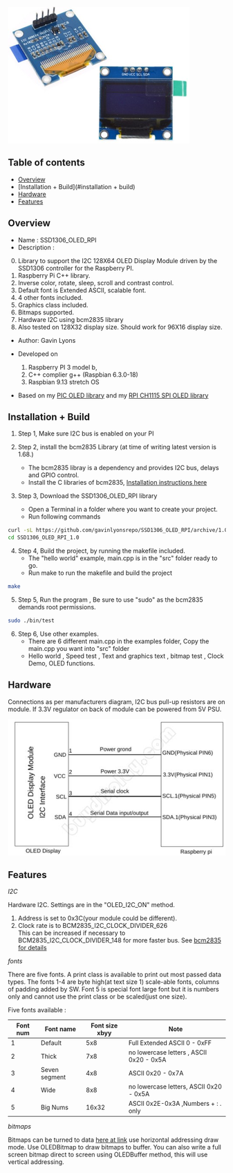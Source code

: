 
![ OLED ](https://github.com/gavinlyonsrepo/SSD1306_OLED_RPI/blob/main/extras/image/device.jpg)

Table of contents
---------------------------

  * [Overview](#overview)
  * [Installation + Build](#installation + build)
  * [Hardware](#hardware)
  * [Features](#features)


Overview
--------------------
* Name : SSD1306_OLED_RPI
* Description :

0. Library to support the I2C 128X64 OLED Display Module
   driven by the SSD1306 controller for the Raspberry PI.
1. Raspberry Pi C++ library.
2. Inverse color, rotate, sleep, scroll and contrast control.
3. Default font is Extended ASCII, scalable font.
4. 4 other fonts included.
5. Graphics class included.
6. Bitmaps supported.
7. Hardware I2C using bcm2835 library
8. Also tested on 128X32 display size. Should work for 96X16 display size.

* Author: Gavin Lyons
* Developed on 
	1. Raspberry PI 3 model b, 
	2. C++ complier g++ (Raspbian 6.3.0-18)
	3. Raspbian 9.13 stretch OS

* Based on my [PIC OLED library](https://github.com/gavinlyonsrepo/pic_16F18346_projects) and my [RPI CH1115 SPI OLED library](https://github.com/gavinlyonsrepo/ER_OLEDM1_CH1115_RPI)


Installation + Build
------------------------------


1. Step 1, Make sure I2C bus is enabled on your PI

2. Step 2, install the bcm2835 Library (at time of writing latest version is 1.68.)
	* The bcm2835 libray is a dependency and provides I2C bus, delays and GPIO control.
	* Install the C libraries of bcm2835, [Installation instructions here](http://www.airspayce.com/mikem/bcm2835/)

3. Step 3, Download the SSD1306_OLED_RPI library 
	* Open a Terminal in a folder where you want to create your project.
	* Run following commands
```sh
curl -sL https://github.com/gavinlyonsrepo/SSD1306_OLED_RPI/archive/1.0.tar.gz | tar xz
cd SSD1306_OLED_RPI_1.0
```

4. Step 4, Build the project, by running the makefile included.
	* The "hello world" example, main.cpp is in the "src" folder ready to go. 
	* Run make to run the makefile and build the project
```sh
make
```

5. Step 5, Run the program , Be sure to use "sudo" as the bcm2835 demands root permissions.

```sh
sudo ./bin/test
```

6. Step 6, Use other examples.
	* There are 6 different main.cpp in the examples folder, Copy the main.cpp you want into  "src" folder
	* Hello world , Speed test , Text and graphics text , bitmap test , Clock Demo, OLED functions.  


Hardware
----------------------------

Connections as per manufacturers diagram, I2C bus pull-up resistors are on module.
If 3.3V regulator on back of module can be powered from 5V PSU.

![ wiring ](https://github.com/gavinlyonsrepo/SSD1306_OLED_RPI/blob/main/extras/image/wiring.jpg)

Features
-------------------------

*I2C*

Hardware I2C.
Settings are in the "OLED_I2C_ON" method.

1. Address is set to 0x3C(your module could be different).
2. Clock rate is to BCM2835_I2C_CLOCK_DIVIDER_626   
	This can be increased if necessary to BCM2835_I2C_CLOCK_DIVIDER_148
	for more faster bus. See [bcm2835 for details](http://www.airspayce.com/mikem/bcm2835/) 


*fonts*

There are five fonts.
A print class is available to print out most passed data types.
The fonts 1-4 are byte high(at text size 1) scale-able fonts, columns of padding added by SW.
Font 5 is special font large font but it is numbers only and cannot
use the print class or be scaled(just one size).  

Five fonts available : 

| Font num | Font name | Font size xbyy |  Note |
| ------ | ------ | ------ | ------ |  
| 1 | Default | 5x8 | Full Extended ASCII 0 - 0xFF |
| 2 | Thick   | 7x8 | no lowercase letters , ASCII  0x20 - 0x5A |
| 3 | Seven segment | 4x8 | ASCII  0x20 - 0x7A |
| 4 | Wide | 8x8 | no lowercase letters, ASCII 0x20 - 0x5A |
| 5 | Big Nums | 16x32 | ASCII 0x2E-0x3A ,Numbers + : . only |

*bitmaps*

Bitmaps can be turned to data [here at link]( https://javl.github.io/image2cpp/) use horizontal addressing draw mode.
Use OLEDBitmap to draw bitmaps to buffer.
You can also write a full screen bitmap direct to screen using OLEDBuffer method, this will use vertical addressing.
